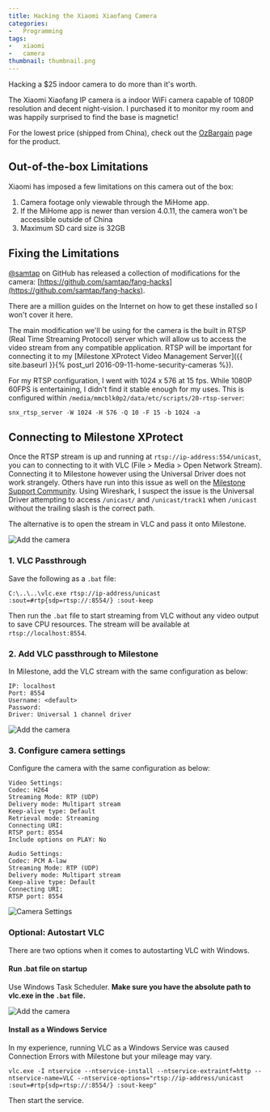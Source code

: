 ```yaml
---
title: Hacking the Xiaomi Xiaofang Camera
categories:
-   Programming
tags:
-   xiaomi
-   camera
thumbnail: thumbnail.png
---
```


Hacking a $25 indoor camera to do more than it's worth.

<!-- more -->

The Xiaomi Xiaofang IP camera is a indoor WiFi camera capable of 1080P resolution and decent night-vision. I purchased it to monitor my room and was happily surprised to find the base is magnetic!

For the lowest price (shipped from China), check out the [OzBargain](https://www.ozbargain.com.au/product/xiaomi-xiaofang) page for the product.

## Out-of-the-box Limitations

Xiaomi has imposed a few limitations on this camera out of the box:

1.  Camera footage only viewable through the MiHome app.
2.  If the MiHome app is newer than version 4.0.11, the camera won't be accessible outside of China
3.  Maximum SD card size is 32GB

## Fixing the Limitations

[@samtap](https://github.com/samtap) on GitHub has released a collection of modifications for the camera: [https://github.com/samtap/fang-hacks](https://github.com/samtap/fang-hacks).

There are a million guides on the Internet on how to get these installed so I won't cover it here.

The main modification we'll be using for the camera is the built in RTSP (Real Time Streaming Protocol) server which will allow us to access the video stream from any compatible application. RTSP will be important for connecting it to my [Milestone XProtect Video Management Server]({{ site.baseurl }}{% post_url 2016-09-11-home-security-cameras %}).

For my RTSP configuration, I went with 1024 x 576 at 15 fps. While 1080P 60FPS is entertaining, I didn't find it stable enough for my uses. This is configured within `/media/mmcblk0p2/data/etc/scripts/20-rtsp-server`:

```
snx_rtsp_server -W 1024 -H 576 -Q 10 -F 15 -b 1024 -a
```

## Connecting to Milestone XProtect

Once the RTSP stream is up and running at `rtsp://ip-address:554/unicast`, you can to connecting to it with VLC (File > Media > Open Network Stream). Connecting it to Milestone however using the Universal Driver does not work strangely. Others have run into this issue as well on the [Milestone Support Community](https://force.milestonesys.com/support/MccSupportCommunity?id=9060O000000Xb0UQAS). Using Wireshark, I suspect the issue is the Universal Driver attempting to access `/unicast/` and `/unicast/track1` when `/unicast` without the trailing slash is the correct path.

The alternative is to open the stream in VLC and pass it onto Milestone.

![Add the camera]({{page.images}}/camera-stream.PNG)

### 1. VLC Passthrough

Save the following as a `.bat` file:

```
C:\..\..\vlc.exe rtsp://ip-address/unicast :sout=#rtp{sdp=rtsp://:8554/} :sout-keep
```

Then run the `.bat` file to start streaming from VLC without any video output to save CPU resources. The stream will be available at `rtsp://localhost:8554`.

### 2. Add VLC passthrough to Milestone

In Milestone, add the VLC stream with the same configuration as below:

```
IP: localhost
Port: 8554
Username: <default>
Password:
Driver: Universal 1 channel driver
```

![Add the camera]({{page.images}}/add-camera.PNG)

### 3. Configure camera settings

Configure the camera with the same configuration as below:

```
Video Settings:
Codec: H264
Streaming Mode: RTP (UDP)
Delivery mode: Multipart stream
Keep-alive type: Default
Retrieval mode: Streaming
Connecting URI:
RTSP port: 8554
Include options on PLAY: No

Audio Settings:
Codec: PCM A-law
Streaming Mode: RTP (UDP)
Delivery mode: Multipart stream
Keep-alive type: Default
Connecting URI:
RTSP port: 8554
```

![Camera Settings]({{page.images}}/camera-settings.PNG)

### Optional: Autostart VLC

There are two options when it comes to autostarting VLC with Windows.

#### Run .bat file on startup

Use Windows Task Scheduler. **Make sure you have the absolute path to vlc.exe in the `.bat` file.**

![Add the camera]({{page.images}}/task-scheduler.PNG)

#### Install as a Windows Service

In my experience, running VLC as a Windows Service was caused Connection Errors with Milestone but your mileage may vary.

```
vlc.exe -I ntservice --ntservice-install --ntservice-extraintf=http --ntservice-name=VLC --ntservice-options="rtsp://ip-address/unicast :sout=#rtp{sdp=rtsp://:8554/} :sout-keep"
```

Then start the service.
